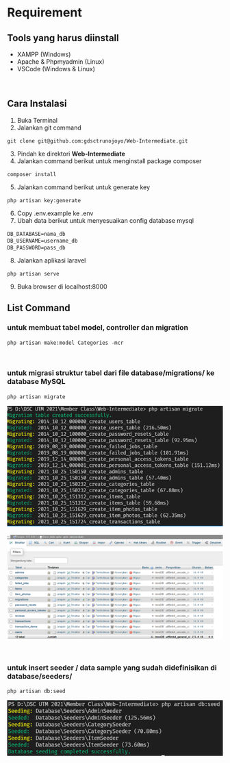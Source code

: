 <h1>Requirement</h1>

<h2>
    Tools yang harus diinstall
</h2>

- XAMPP (Windows)
- Apache & Phpmyadmin (Linux)
- VSCode (Windows & Linux)

<br>
<h2>
    Cara Instalasi
</h2>

1. Buka Terminal
2. Jalankan git command

```
git clone git@github.com:gdsctrunojoyo/Web-Intermediate.git
```

3. Pindah ke direktori **Web-Intermediate**
4. Jalankan command berikut untuk menginstall package composer

```
composer install
```
5. Jalankan command berikut untuk generate key
```
php artisan key:generate
```
6. Copy .env.example ke .env
7. Ubah data berikut untuk menyesuaikan config database mysql

```
DB_DATABASE=nama_db
DB_USERNAME=username_db
DB_PASSWORD=pass_db
```

8. Jalankan aplikasi laravel
```
php artisan serve
```
9. Buka browser di localhost:8000


<h2>
List Command
</h2>


<h3>
untuk membuat tabel model, controller dan migration
</h3>

```
php artisan make:model Categories -mcr
```

<br/>

<h3>
untuk migrasi struktur tabel dari file database/migrations/ ke database MySQL
</h3>

```
php artisan migrate
```

<img src="screenshots/1.png"><br/><br/>
<img src="screenshots/2.png">

<br/>

<h3>
untuk insert seeder / data sample yang sudah didefinisikan di database/seeders/
</h3>

```
php artisan db:seed
```

<img src="screenshots/3.png">